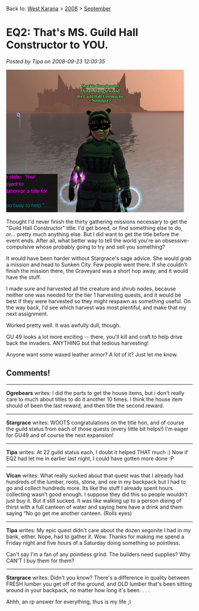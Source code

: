 Back to: [West Karana](/posts/westkarana.md) > [2008](/posts/2008/westkarana.md) > [September](./westkarana.md)
# EQ2: That's MS. Guild Hall Constructor to YOU.

*Posted by Tipa on 2008-09-23 12:00:35*

![](../../../uploads/2008/09/everquest2-2008-09-22-21-58-41-70.jpg "everquest2-2008-09-22-21-58-41-70")

Thought I'd never finish the thirty gathering missions necessary to get the "Guild Hall Constructor" title. I'd get bored, or find something else to do, or... pretty much anything else. But I did want to get the title before the event ends. After all, what better way to tell the world you're an obsessive-compulsive whose probably going to try and sell you something?

It would have been harder without Stargrace's sage advice. She would grab a mission and head to Sunken City. Few people went there. If she couldn't finish the mission there, the Graveyard was a short hop away, and it would have the stuff.

I made sure and harvested all the creature and shrub nodes, because neither one was needed for the tier 1 harvesting quests, and it would be best if they were harvested so they might respawn as something useful. On the way back, I'd see which harvest was most plentiful, and make that my next assignment.

Worked pretty well. It was awfully dull, though.

GU 49 looks a lot more exciting -- there, you'll kill and craft to help drive back the invaders. ANYTHING but that tedious harvesting!

Anyone want some waxed leather armor? A lot of it? Just let me know.

## Comments!

---

**Ogrebears** writes: I did the parts to get the house items, but i don't really care to much about titles to do it another 10 times. I think the house item should of been the last reward, and then title the second reward.

---

**Stargrace** writes: WOOTS congratulations on the title hon, and of course the guild status from each of those quests (every little bit helps!) I'm eager for GU49 and of course the next expansion!

---

**Tipa** writes: At 22 guild status each, I doubt it helped THAT much :) Now if EQ2 had let me in earlier last night, I could have gotten more done :P

---

**Vlcan** writes: What really sucked about that quest was that I already had hundreds of the lumber, roots, stone, and ore in my backpack but I had to go and collect hundreds more. Its like the stuff I already spent hours collecting wasn’t good enough. I suppose they did this so people wouldn’t just buy it. But it still sucked. It was like walking up to a person dieing of thirst with a full canteen of water and saying here have a drink and them saying “No go get me another canteen. (Rolls eyes)

---

**Tipa** writes: My epic quest didn't care about the dozen xegonite I had in my bank, either. Nope, had to gather it. Wow. Thanks for making me spend a Friday night and five hours of a Saturday doing something so pointless.

Can't say I'm a fan of any pointless grind. The builders need supplies? Why CAN'T I buy them for them?

---

**Stargrace** writes: Didn't you know? There's a difference in quality between FRESH lumber you get off of the ground, and OLD lumber that's been sitting around in your backpack, no matter how long it's been. . . . 

Ahhh, an rp answer for everything, thus is my life ;)


